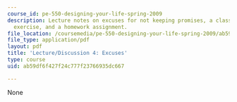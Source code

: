```yaml
---
course_id: pe-550-designing-your-life-spring-2009
description: Lecture notes on excuses for not keeping promises, a class participation
  exercise, and a homework assignment.
file_location: /coursemedia/pe-550-designing-your-life-spring-2009/ab59df6f427f24c777f23766935dc667_MITPE_550iap09_s09_lec04.pdf
file_type: application/pdf
layout: pdf
title: 'Lecture/Discussion 4: Excuses'
type: course
uid: ab59df6f427f24c777f23766935dc667

---
```

None